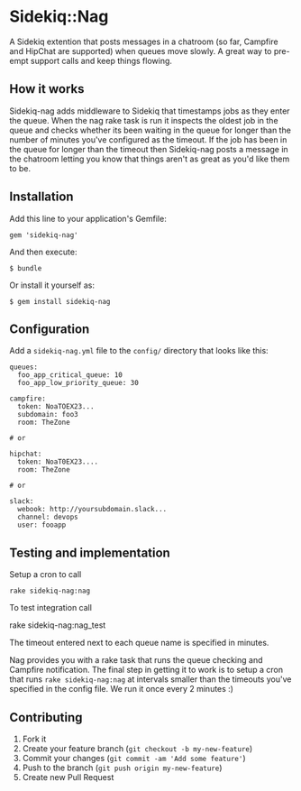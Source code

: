 # Sidekiq::Nag

A Sidekiq extention that posts messages in a chatroom (so far, Campfire and
HipChat are supported) when queues move slowly. A great way to pre-empt support
calls and keep things flowing.

## How it works

Sidekiq-nag adds middleware to Sidekiq that timestamps jobs as they enter the
queue. When the nag rake task is run it inspects the oldest job in the queue
and checks whether its been waiting in the queue for longer than the number of
minutes you've configured as the timeout. If the job has been in the queue for
longer than the timeout then Sidekiq-nag posts a message in the chatroom
letting you know that things aren't as great as you'd like them to be.

## Installation

Add this line to your application's Gemfile:

    gem 'sidekiq-nag'

And then execute:

    $ bundle

Or install it yourself as:

    $ gem install sidekiq-nag

## Configuration

Add a `sidekiq-nag.yml` file to the `config/` directory that looks like this:

    queues:
      foo_app_critical_queue: 10
      foo_app_low_priority_queue: 30

    campfire:
      token: NoaTOEX23...
      subdomain: foo3
      room: TheZone

    # or

    hipchat:
      token: NoaT0EX23....
      room: TheZone

    # or

    slack:
      webook: http://yoursubdomain.slack...
      channel: devops
      user: fooapp

## Testing and implementation

Setup a cron to call

    rake sidekiq-nag:nag

To test integration call

  rake sidekiq-nag:nag_test



The timeout entered next to each queue name is specified in minutes.

Nag provides you with a rake task that runs the queue checking and Campfire notification.
The final step in getting it to work is to setup a cron that runs `rake sidekiq-nag:nag` at intervals smaller than the timeouts you've specified in the config file. We run it once every 2 minutes :)

## Contributing

1. Fork it
2. Create your feature branch (`git checkout -b my-new-feature`)
3. Commit your changes (`git commit -am 'Add some feature'`)
4. Push to the branch (`git push origin my-new-feature`)
5. Create new Pull Request

